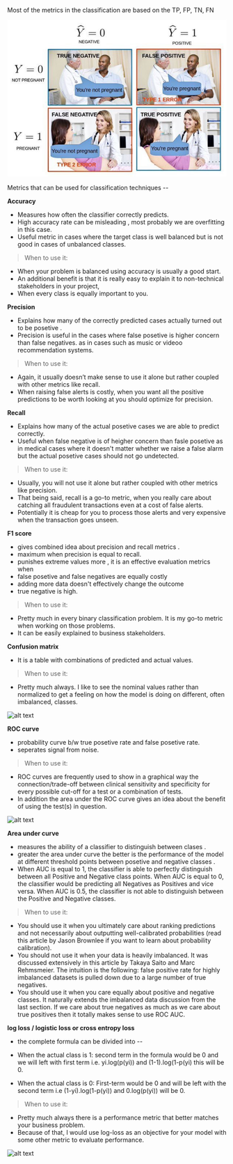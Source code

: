 Most of the metrics in the classification are based on the TP, FP, TN, FN

![alt text](https://github.com/nishchalnishant/Deep_learning_methods/blob/main/img/classification.jpeg?raw=true)

Metrics that can be used for classification techniques --

**Accuracy**

- Measures how often the classifier correctly predicts.
- High accuracy rate can be misleading , most probably we are overfitting in this case.
- Useful metric in cases where the target class is well balanced but is not good in cases of unbalanced classes.

> When to use it:

- When your problem is balanced using accuracy is usually a good start.
- An additional benefit is that it is really easy to explain it to non-technical stakeholders in your project,
- When every class is equally important to you.

**Precision**

- Explains how many of the correctly predicted cases actually turned out to be posetive .
- Precision is useful in the cases where false posetive is higher concern than false negatives. as in cases such as music or videoo recommendation systems.

> When to use it:

- Again, it usually doesn’t make sense to use it alone but rather coupled with other metrics like recall.
- When raising false alerts is costly, when you want all the positive predictions to be worth looking at you should optimize for precision.

**Recall**

- Explains how many of the actual posetive cases we are able to predict correctly.
- Useful when false negative is of heigher concern than fasle posetive as in medical cases where it doesn't matter whether we raise a false alarm but the actual posetive cases should not go undetected.

> When to use it:

- Usually, you will not use it alone but rather coupled with other metrics like precision.
- That being said, recall is a go-to metric, when you really care about catching all fraudulent transactions even at a cost of false alerts.
- Potentially it is cheap for you to process those alerts and very expensive when the transaction goes unseen.

**F1 score**

- gives combined idea about precision and recall metrics .
- maximum when precision is equal to recall.
- punishes extreme values more , it is an effective evaluation metrics when
- false posetive and false negatives are equally costly
- adding more data doesn't effectively change the outcome
- true negative is high.

> When to use it:

- Pretty much in every binary classification problem. It is my go-to metric when working on those problems.
- It can be easily explained to business stakeholders.

**Confusion matrix**

- It is a table with combinations of predicted and actual values.

> When to use it:

- Pretty much always. I like to see the nominal values rather than normalized to get a feeling on how the model is doing on different, often imbalanced, classes.

![alt text](https://github.com/nishchalnishant/Deep_learning_methods/blob/main/img/conf_matrix.png?raw=true)

**ROC curve**

- probability curve b/w true posetive rate and false posetive rate.
- seperates signal from noise.

> When to use it:

- ROC curves are frequently used to show in a graphical way the connection/trade-off between clinical sensitivity and specificity for every possible cut-off for a test or a combination of tests.
- In addition the area under the ROC curve gives an idea about the benefit of using the test(s) in question.

![alt text](https://github.com/nishchalnishant/Deep_learning_methods/blob/main/img/roc_auc_curve.png?raw=true)

**Area under curve**

- measures the ability of a classifier to distinguish between clases .
- greater the area under curve the better is the performance of the model at different threshold points between posetive and negative classes .
- When AUC is equal to 1, the classifier is able to perfectly distinguish between all Positive and Negative class points. When AUC is equal to 0, the classifier would be predicting all Negatives as Positives and vice versa. When AUC is 0.5, the classifier is not able to distinguish between the Positive and Negative classes.

> When to use it:

- You should use it when you ultimately care about ranking predictions and not necessarily about outputting well-calibrated probabilities (read this article by Jason Brownlee if you want to learn about probability calibration).
- You should not use it when your data is heavily imbalanced. It was discussed extensively in this article by Takaya Saito and Marc Rehmsmeier. The intuition is the following: false positive rate for highly imbalanced datasets is pulled down due to a large number of true negatives.
- You should use it when you care equally about positive and negative classes. It naturally extends the imbalanced data discussion from the last section. If we care about true negatives as much as we care about true positives then it totally makes sense to use ROC AUC.

**log loss / logistic loss or cross entropy loss**

- the complete formula can be divided into --
- When the actual class is 1: second term in the formula would be 0 and we will left with first term i.e. yi.log(p(yi)) and (1-1).log(1-p(yi) this will be 0.

- When the actual class is 0: First-term would be 0 and will be left with the second term i.e (1-yi).log(1-p(yi)) and 0.log(p(yi)) will be 0.

> When to use it:

- Pretty much always there is a performance metric that better matches your business problem.
- Because of that, I would use log-loss as an objective for your model with some other metric to evaluate performance.

![alt text](https://github.com/nishchalnishant/Deep_learning_methods/blob/main/img/log_loss.png?raw=true)
